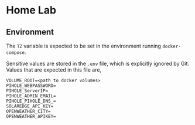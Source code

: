 # Home Lab

## Environment

The `TZ` variable is expected to be set in the environment running
`docker-compose`.

Sensitive values are stored in the `.env` file, which is explicitly ignored by
Git. Values that are expected in this file are,

```
VOLUME_ROOT=<path to docker volumes>
PIHOLE_WEBPASSWORD=
PIHOLE_ServerIP=
PIHOLE_ADMIN_EMAIL=
PIHOLE_PIHOLE_DNS_=
SOLAREDGE_API_KEY=
OPENWEATHER_CITY=
OPENWEATHER_APIKEY=
```
